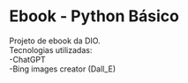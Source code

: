 # Ebook - Python Básico 
Projeto de ebook da DIO.
<br>
Tecnologias utilizadas:<br>
-ChatGPT<br>
-Bing images creator (Dall_E)
